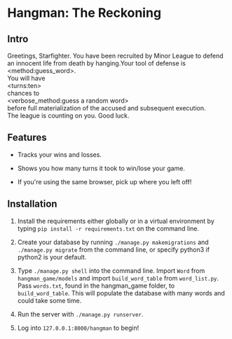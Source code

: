 # Hangman: The Reckoning


## Intro
Greetings, Starfighter. You have been recruited by Minor League to defend an innocent life from death by hanging.Your tool of defense is
<br>&lt;method:guess_word&gt;.<br>
You will have
<br>&lt;turns:ten&gt;<br>
chances to
<br>&lt;verbose_method:guess a random word&gt;<br> before full materialization of the accused and subsequent execution.
<br>The league is counting on you. Good luck.

## Features

* Tracks your wins and losses.

* Shows you how many turns it took to win/lose your game.

* If you're using the same browser, pick up where you left off!

## Installation

1. Install the requirements either globally or in a virtual environment by typing `pip install -r requirements.txt` on the command line.

2. Create your database by running `./manage.py makemigrations` and `./manage.py migrate` from the command line, or specify python3 if python2 is your default.

3. Type `./manage.py shell` into the command line. Import `Word` from `hangman_game/models` and import `build_word_table` from `word_list.py`. Pass `words.txt`, found in the hangman_game folder, to `build_word_table`. This will populate the database with many words and could take some time.

4. Run the server with `./manage.py runserver`.

5. Log into `127.0.0.1:8000/hangman` to begin!
